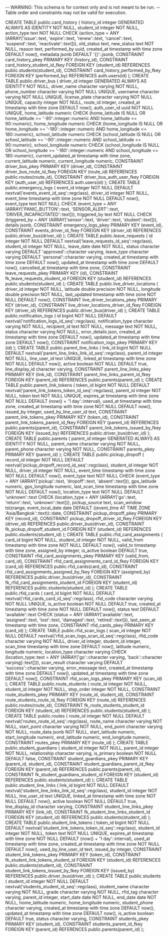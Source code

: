 -- WARNING: This schema is for context only and is not meant to be run.
-- Table order and constraints may not be valid for execution.

CREATE TABLE public.card_history (
  history_id integer GENERATED ALWAYS AS IDENTITY NOT NULL,
  student_id integer NOT NULL,
  action_type text NOT NULL CHECK (action_type = ANY (ARRAY['issue'::text, 'expire'::text, 'renew'::text, 'cancel'::text, 'suspend'::text, 'reactivate'::text])),
  old_status text,
  new_status text NOT NULL,
  reason text,
  performed_by uuid,
  created_at timestamp with time zone DEFAULT now(),
  metadata jsonb DEFAULT '{}'::jsonb,
  CONSTRAINT card_history_pkey PRIMARY KEY (history_id),
  CONSTRAINT card_history_student_id_fkey FOREIGN KEY (student_id) REFERENCES public.students(student_id),
  CONSTRAINT card_history_performed_by_fkey FOREIGN KEY (performed_by) REFERENCES auth.users(id)
);
CREATE TABLE public.driver_bus (
  driver_id integer GENERATED ALWAYS AS IDENTITY NOT NULL,
  driver_name character varying NOT NULL,
  phone_number character varying NOT NULL UNIQUE,
  username character varying NOT NULL UNIQUE,
  license_plate character varying NOT NULL UNIQUE,
  capacity integer NOT NULL,
  route_id integer,
  created_at timestamp with time zone DEFAULT now(),
  auth_user_id uuid NOT NULL UNIQUE,
  home_latitude numeric CHECK (home_latitude IS NULL OR home_latitude >= '-90'::integer::numeric AND home_latitude <= 90::numeric),
  home_longitude numeric CHECK (home_longitude IS NULL OR home_longitude >= '-180'::integer::numeric AND home_longitude <= 180::numeric),
  school_latitude numeric CHECK (school_latitude IS NULL OR school_latitude >= '-90'::integer::numeric AND school_latitude <= 90::numeric),
  school_longitude numeric CHECK (school_longitude IS NULL OR school_longitude >= '-180'::integer::numeric AND school_longitude <= 180::numeric),
  current_updated_at timestamp with time zone,
  current_latitude numeric,
  current_longitude numeric,
  CONSTRAINT driver_bus_pkey PRIMARY KEY (driver_id),
  CONSTRAINT driver_bus_route_id_fkey FOREIGN KEY (route_id) REFERENCES public.routes(route_id),
  CONSTRAINT driver_bus_auth_user_fkey FOREIGN KEY (auth_user_id) REFERENCES auth.users(id)
);
CREATE TABLE public.emergency_logs (
  event_id integer NOT NULL DEFAULT nextval('events_event_id_seq'::regclass),
  driver_id integer NOT NULL,
  event_time timestamp with time zone NOT NULL DEFAULT now(),
  event_type text NOT NULL CHECK (event_type = ANY (ARRAY['PANIC_BUTTON'::text, 'SENSOR_ALERT'::text, 'DRIVER_INCAPACITATED'::text])),
  triggered_by text NOT NULL CHECK (triggered_by = ANY (ARRAY['sensor'::text, 'driver'::text, 'student'::text])),
  details jsonb,
  CONSTRAINT emergency_logs_pkey PRIMARY KEY (event_id),
  CONSTRAINT events_driver_id_fkey FOREIGN KEY (driver_id) REFERENCES public.driver_bus(driver_id)
);
CREATE TABLE public.leave_requests (
  id integer NOT NULL DEFAULT nextval('leave_requests_id_seq'::regclass),
  student_id integer NOT NULL,
  leave_date date NOT NULL,
  status character varying DEFAULT 'approved'::character varying,
  leave_type character varying DEFAULT 'personal'::character varying,
  created_at timestamp with time zone DEFAULT now(),
  updated_at timestamp with time zone DEFAULT now(),
  cancelled_at timestamp with time zone,
  CONSTRAINT leave_requests_pkey PRIMARY KEY (id),
  CONSTRAINT fk_leave_requests_student_id FOREIGN KEY (student_id) REFERENCES public.students(student_id)
);
CREATE TABLE public.live_driver_locations (
  driver_id integer NOT NULL,
  latitude double precision NOT NULL,
  longitude double precision NOT NULL,
  last_updated timestamp with time zone NOT NULL DEFAULT now(),
  CONSTRAINT live_driver_locations_pkey PRIMARY KEY (driver_id),
  CONSTRAINT live_driver_locations_driver_id_fkey FOREIGN KEY (driver_id) REFERENCES public.driver_bus(driver_id)
);
CREATE TABLE public.notification_logs (
  id bigint NOT NULL DEFAULT nextval('notification_logs_id_seq'::regclass),
  notification_type character varying NOT NULL,
  recipient_id text NOT NULL,
  message text NOT NULL,
  status character varying NOT NULL,
  error_details json,
  created_at timestamp with time zone DEFAULT now(),
  updated_at timestamp with time zone DEFAULT now(),
  CONSTRAINT notification_logs_pkey PRIMARY KEY (id)
);
CREATE TABLE public.parent_line_links (
  link_id bigint NOT NULL DEFAULT nextval('parent_line_links_link_id_seq'::regclass),
  parent_id integer NOT NULL,
  line_user_id text UNIQUE,
  linked_at timestamp with time zone NOT NULL DEFAULT now(),
  active boolean NOT NULL DEFAULT true,
  line_display_id character varying,
  CONSTRAINT parent_line_links_pkey PRIMARY KEY (link_id),
  CONSTRAINT parent_line_links_parent_id_fkey FOREIGN KEY (parent_id) REFERENCES public.parents(parent_id)
);
CREATE TABLE public.parent_link_tokens (
  token_id bigint NOT NULL DEFAULT nextval('parent_link_tokens_token_id_seq'::regclass),
  parent_id integer NOT NULL,
  token text NOT NULL UNIQUE,
  expires_at timestamp with time zone NOT NULL DEFAULT (now() + '1 day'::interval),
  used_at timestamp with time zone,
  created_at timestamp with time zone NOT NULL DEFAULT now(),
  issued_by integer,
  used_by_line_user_id text,
  CONSTRAINT parent_link_tokens_pkey PRIMARY KEY (token_id),
  CONSTRAINT parent_link_tokens_parent_id_fkey FOREIGN KEY (parent_id) REFERENCES public.parents(parent_id),
  CONSTRAINT parent_link_tokens_issued_by_fkey FOREIGN KEY (issued_by) REFERENCES public.driver_bus(driver_id)
);
CREATE TABLE public.parents (
  parent_id integer GENERATED ALWAYS AS IDENTITY NOT NULL,
  parent_name character varying NOT NULL,
  parent_phone character varying NOT NULL,
  CONSTRAINT parents_pkey PRIMARY KEY (parent_id)
);
CREATE TABLE public.pickup_dropoff (
  record_id integer NOT NULL DEFAULT nextval('pickup_dropoff_record_id_seq'::regclass),
  student_id integer NOT NULL,
  driver_id integer NOT NULL,
  event_time timestamp with time zone NOT NULL DEFAULT now(),
  event_type text NOT NULL CHECK (event_type = ANY (ARRAY['pickup'::text, 'dropoff'::text, 'absent'::text])),
  gps_latitude numeric,
  gps_longitude numeric,
  last_scan_time timestamp with time zone NOT NULL DEFAULT now(),
  location_type text NOT NULL DEFAULT 'unknown'::text CHECK (location_type = ANY (ARRAY['go'::text, 'return'::text, 'unknown'::text])),
  pickup_source text,
  scan_window tstzrange,
  event_local_date date DEFAULT ((event_time AT TIME ZONE 'Asia/Bangkok'::text))::date,
  CONSTRAINT pickup_dropoff_pkey PRIMARY KEY (record_id),
  CONSTRAINT pickup_dropoff_driver_id_fkey FOREIGN KEY (driver_id) REFERENCES public.driver_bus(driver_id),
  CONSTRAINT fk_pickup_dropoff_student_id FOREIGN KEY (student_id) REFERENCES public.students(student_id)
);
CREATE TABLE public.rfid_card_assignments (
  card_id bigint NOT NULL,
  student_id integer NOT NULL,
  valid_from timestamp with time zone NOT NULL DEFAULT now(),
  valid_to timestamp with time zone,
  assigned_by integer,
  is_active boolean DEFAULT true,
  CONSTRAINT rfid_card_assignments_pkey PRIMARY KEY (valid_from, card_id),
  CONSTRAINT rfid_card_assignments_card_id_fkey FOREIGN KEY (card_id) REFERENCES public.rfid_cards(card_id),
  CONSTRAINT rfid_card_assignments_assigned_by_fkey FOREIGN KEY (assigned_by) REFERENCES public.driver_bus(driver_id),
  CONSTRAINT fk_rfid_card_assignments_student_id FOREIGN KEY (student_id) REFERENCES public.students(student_id)
);
CREATE TABLE public.rfid_cards (
  card_id bigint NOT NULL DEFAULT nextval('rfid_cards_card_id_seq'::regclass),
  rfid_code character varying NOT NULL UNIQUE,
  is_active boolean NOT NULL DEFAULT true,
  created_at timestamp with time zone NOT NULL DEFAULT now(),
  status text DEFAULT 'available'::text CHECK (status = ANY (ARRAY['available'::text, 'assigned'::text, 'lost'::text, 'damaged'::text, 'retired'::text])),
  last_seen_at timestamp with time zone,
  CONSTRAINT rfid_cards_pkey PRIMARY KEY (card_id)
);
CREATE TABLE public.rfid_scan_logs (
  scan_id integer NOT NULL DEFAULT nextval('rfid_scan_logs_scan_id_seq'::regclass),
  rfid_code character varying NOT NULL,
  driver_id integer,
  student_id integer,
  scan_time timestamp with time zone DEFAULT now(),
  latitude numeric,
  longitude numeric,
  location_type character varying CHECK (location_type::text = ANY (ARRAY['go'::character varying, 'back'::character varying]::text[])),
  scan_result character varying DEFAULT 'success'::character varying,
  error_message text,
  created_at timestamp with time zone DEFAULT now(),
  updated_at timestamp with time zone DEFAULT now(),
  CONSTRAINT rfid_scan_logs_pkey PRIMARY KEY (scan_id)
);
CREATE TABLE public.route_students (
  route_id integer NOT NULL,
  student_id integer NOT NULL,
  stop_order integer NOT NULL,
  CONSTRAINT route_students_pkey PRIMARY KEY (route_id, student_id),
  CONSTRAINT route_students_route_id_fkey FOREIGN KEY (route_id) REFERENCES public.routes(route_id),
  CONSTRAINT fk_route_students_student_id FOREIGN KEY (student_id) REFERENCES public.students(student_id)
);
CREATE TABLE public.routes (
  route_id integer NOT NULL DEFAULT nextval('routes_route_id_seq'::regclass),
  route_name character varying NOT NULL,
  start_point character varying NOT NULL,
  end_point character varying NOT NULL,
  route_data jsonb NOT NULL,
  start_latitude numeric,
  start_longitude numeric,
  end_latitude numeric,
  end_longitude numeric,
  CONSTRAINT routes_pkey PRIMARY KEY (route_id)
);
CREATE TABLE public.student_guardians (
  student_id integer NOT NULL,
  parent_id integer NOT NULL,
  relationship character varying,
  is_primary boolean NOT NULL DEFAULT false,
  CONSTRAINT student_guardians_pkey PRIMARY KEY (parent_id, student_id),
  CONSTRAINT student_guardians_parent_id_fkey FOREIGN KEY (parent_id) REFERENCES public.parents(parent_id),
  CONSTRAINT fk_student_guardians_student_id FOREIGN KEY (student_id) REFERENCES public.students(student_id)
);
CREATE TABLE public.student_line_links (
  link_id bigint NOT NULL DEFAULT nextval('student_line_links_link_id_seq'::regclass),
  student_id integer NOT NULL,
  line_user_id text UNIQUE,
  linked_at timestamp with time zone NOT NULL DEFAULT now(),
  active boolean NOT NULL DEFAULT true,
  line_display_id character varying,
  CONSTRAINT student_line_links_pkey PRIMARY KEY (link_id),
  CONSTRAINT fk_student_line_links_student_id FOREIGN KEY (student_id) REFERENCES public.students(student_id)
);
CREATE TABLE public.student_link_tokens (
  token_id bigint NOT NULL DEFAULT nextval('student_link_tokens_token_id_seq'::regclass),
  student_id integer NOT NULL,
  token text NOT NULL UNIQUE,
  expires_at timestamp with time zone NOT NULL DEFAULT (now() + '1 day'::interval),
  used_at timestamp with time zone,
  created_at timestamp with time zone NOT NULL DEFAULT now(),
  used_by_line_user_id text,
  issued_by integer,
  CONSTRAINT student_link_tokens_pkey PRIMARY KEY (token_id),
  CONSTRAINT fk_student_link_tokens_student_id FOREIGN KEY (student_id) REFERENCES public.students(student_id),
  CONSTRAINT student_link_tokens_issued_by_fkey FOREIGN KEY (issued_by) REFERENCES public.driver_bus(driver_id)
);
CREATE TABLE public.students (
  student_id integer NOT NULL DEFAULT nextval('students_student_id_seq'::regclass),
  student_name character varying NOT NULL,
  grade character varying NOT NULL,
  rfid_tag character varying,
  parent_id integer,
  start_date date NOT NULL,
  end_date date NOT NULL,
  home_latitude numeric,
  home_longitude numeric,
  student_phone character varying,
  created_at timestamp with time zone DEFAULT now(),
  updated_at timestamp with time zone DEFAULT now(),
  is_active boolean DEFAULT true,
  status character varying,
  CONSTRAINT students_pkey PRIMARY KEY (student_id),
  CONSTRAINT students_parent_id_fkey FOREIGN KEY (parent_id) REFERENCES public.parents(parent_id)
);
